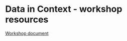# Data in Context - workshop resources

[Workshop document](./data_in_context_workshop_document.pdf)
